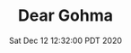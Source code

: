 ---
layout: post
title: 'Dear Gohma'
date: Sat Dec 12 12:32:00 PDT 2020
category: notes
permalink: /notes-dear-gohma
active: false
---